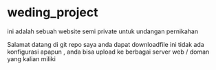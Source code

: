 # weding_project
ini adalah sebuah website semi private untuk undangan pernikahan

Salamat datang di git repo saya 
anda dapat downloadfile ini tidak ada konfigurasi apapun , anda bisa upload ke berbagai server web / doman yang kalian miliki  
